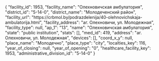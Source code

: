 {
    "facility_id": 1953,
    "facility_name": "Олехновичская амбулатория",
    "district_id": "5-14-0",
    "district_name": "Молодеченский район",
    "facility_url": "https:\/\/crbmol.by\/podrazdelenija\/40-olehnovichskaja-ambulatorija.html",
    "facility_address": "аг. Олехновичи, ул. Молодежная",
    "facility_type": null,
    "ap_1": "13",
    "name": "Олехновичская амбулатория",
    "state": "public institution",
    "stats": [],
    "med_id": 419,
    "address": "аг. Олехновичи, ул. Молодежная",
    "devices": [],
    "coord_x_y": null,
    "place_name": "Молодечно",
    "place_type": "city",
    "localties_key": 116,
    "year_of_closing": null,
    "year_of_opening": "0",
    "healthcare_facility_key": 1953,
    "administrative_division_id": "5-14-0"
}